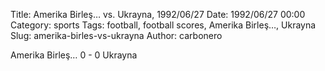 Title: Amerika Birleş… vs. Ukrayna, 1992/06/27
Date: 1992/06/27 00:00
Category: sports
Tags: football, football scores, Amerika Birleş…, Ukrayna
Slug: amerika-birles-vs-ukrayna
Author: carbonero


Amerika Birleş… 0 - 0 Ukrayna
